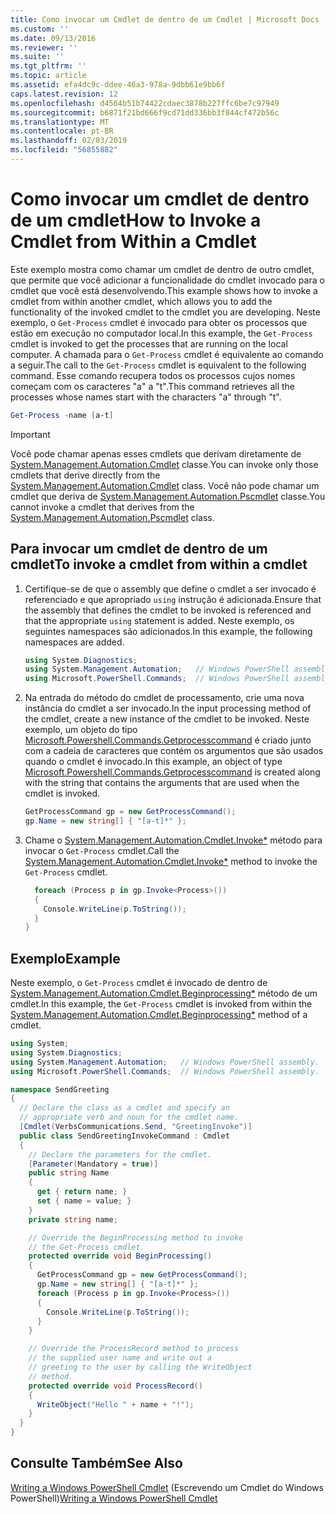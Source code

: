 ```yaml
---
title: Como invocar um Cmdlet de dentro de um Cmdlet | Microsoft Docs
ms.custom: ''
ms.date: 09/13/2016
ms.reviewer: ''
ms.suite: ''
ms.tgt_pltfrm: ''
ms.topic: article
ms.assetid: efa4dc9c-ddee-46a3-978a-9dbb61e9bb6f
caps.latest.revision: 12
ms.openlocfilehash: d4564b51b74422cdaec3878b227ffc6be7c97949
ms.sourcegitcommit: b6871f21bd666f9cd71dd336bb3f844cf472b56c
ms.translationtype: MT
ms.contentlocale: pt-BR
ms.lasthandoff: 02/03/2019
ms.locfileid: "56855882"
---
```

# <a name="how-to-invoke-a-cmdlet-from-within-a-cmdlet"></a><span data-ttu-id="3eadc-102">Como invocar um cmdlet de dentro de um cmdlet</span><span class="sxs-lookup"><span data-stu-id="3eadc-102">How to Invoke a Cmdlet from Within a Cmdlet</span></span>

<span data-ttu-id="3eadc-103">Este exemplo mostra como chamar um cmdlet de dentro de outro cmdlet, que permite que você adicionar a funcionalidade do cmdlet invocado para o cmdlet que você está desenvolvendo.</span><span class="sxs-lookup"><span data-stu-id="3eadc-103">This example shows how to invoke a cmdlet from within another cmdlet, which allows you to add the functionality of the invoked cmdlet to the cmdlet you are developing.</span></span> <span data-ttu-id="3eadc-104">Neste exemplo, o `Get-Process` cmdlet é invocado para obter os processos que estão em execução no computador local.</span><span class="sxs-lookup"><span data-stu-id="3eadc-104">In this example, the `Get-Process` cmdlet is invoked to get the processes that are running on the local computer.</span></span> <span data-ttu-id="3eadc-105">A chamada para o `Get-Process` cmdlet é equivalente ao comando a seguir.</span><span class="sxs-lookup"><span data-stu-id="3eadc-105">The call to the `Get-Process` cmdlet is equivalent to the following command.</span></span> <span data-ttu-id="3eadc-106">Esse comando recupera todos os processos cujos nomes começam com os caracteres "a" a "t".</span><span class="sxs-lookup"><span data-stu-id="3eadc-106">This command retrieves all the processes whose names start with the characters "a" through "t".</span></span>

```powershell
Get-Process -name [a-t]
```

> [!IMPORTANT]
> <span data-ttu-id="3eadc-107">Você pode chamar apenas esses cmdlets que derivam diretamente de [System.Management.Automation.Cmdlet](/dotnet/api/System.Management.Automation.Cmdlet) classe.</span><span class="sxs-lookup"><span data-stu-id="3eadc-107">You can invoke only those cmdlets that derive directly from the [System.Management.Automation.Cmdlet](/dotnet/api/System.Management.Automation.Cmdlet) class.</span></span> <span data-ttu-id="3eadc-108">Você não pode chamar um cmdlet que deriva de [System.Management.Automation.Pscmdlet](/dotnet/api/System.Management.Automation.PSCmdlet) classe.</span><span class="sxs-lookup"><span data-stu-id="3eadc-108">You cannot invoke a cmdlet that derives from the [System.Management.Automation.Pscmdlet](/dotnet/api/System.Management.Automation.PSCmdlet) class.</span></span>

## <a name="to-invoke-a-cmdlet-from-within-a-cmdlet"></a><span data-ttu-id="3eadc-109">Para invocar um cmdlet de dentro de um cmdlet</span><span class="sxs-lookup"><span data-stu-id="3eadc-109">To invoke a cmdlet from within a cmdlet</span></span>

1. <span data-ttu-id="3eadc-110">Certifique-se de que o assembly que define o cmdlet a ser invocado é referenciado e que apropriado `using` instrução é adicionada.</span><span class="sxs-lookup"><span data-stu-id="3eadc-110">Ensure that the assembly that defines the cmdlet to be invoked is referenced and that the appropriate `using` statement is added.</span></span> <span data-ttu-id="3eadc-111">Neste exemplo, os seguintes namespaces são adicionados.</span><span class="sxs-lookup"><span data-stu-id="3eadc-111">In this example, the following namespaces are added.</span></span>

    ```csharp
    using System.Diagnostics;
    using System.Management.Automation;   // Windows PowerShell assembly.
    using Microsoft.PowerShell.Commands;  // Windows PowerShell assembly.
    ```

2. <span data-ttu-id="3eadc-112">Na entrada do método do cmdlet de processamento, crie uma nova instância do cmdlet a ser invocado.</span><span class="sxs-lookup"><span data-stu-id="3eadc-112">In the input processing method of the cmdlet, create a new instance of the cmdlet to be invoked.</span></span> <span data-ttu-id="3eadc-113">Neste exemplo, um objeto do tipo [Microsoft.Powershell.Commands.Getprocesscommand](/dotnet/api/Microsoft.PowerShell.Commands.GetProcessCommand) é criado junto com a cadeia de caracteres que contém os argumentos que são usados quando o cmdlet é invocado.</span><span class="sxs-lookup"><span data-stu-id="3eadc-113">In this example, an object of type [Microsoft.Powershell.Commands.Getprocesscommand](/dotnet/api/Microsoft.PowerShell.Commands.GetProcessCommand) is created along with the string that contains the arguments that are used when the cmdlet is invoked.</span></span>

    ```csharp
    GetProcessCommand gp = new GetProcessCommand();
    gp.Name = new string[] { "[a-t]*" };
    ```

3. <span data-ttu-id="3eadc-114">Chame o [System.Management.Automation.Cmdlet.Invoke\*](/dotnet/api/System.Management.Automation.Cmdlet.Invoke) método para invocar o `Get-Process` cmdlet.</span><span class="sxs-lookup"><span data-stu-id="3eadc-114">Call the [System.Management.Automation.Cmdlet.Invoke\*](/dotnet/api/System.Management.Automation.Cmdlet.Invoke) method to invoke the `Get-Process` cmdlet.</span></span>

    ```csharp
      foreach (Process p in gp.Invoke<Process>())
      {
        Console.WriteLine(p.ToString());
      }
    }
    ```

## <a name="example"></a><span data-ttu-id="3eadc-115">Exemplo</span><span class="sxs-lookup"><span data-stu-id="3eadc-115">Example</span></span>

<span data-ttu-id="3eadc-116">Neste exemplo, o `Get-Process` cmdlet é invocado de dentro de [System.Management.Automation.Cmdlet.Beginprocessing\*](/dotnet/api/System.Management.Automation.Cmdlet.BeginProcessing) método de um cmdlet.</span><span class="sxs-lookup"><span data-stu-id="3eadc-116">In this example, the `Get-Process` cmdlet is invoked from within the [System.Management.Automation.Cmdlet.Beginprocessing\*](/dotnet/api/System.Management.Automation.Cmdlet.BeginProcessing) method of a cmdlet.</span></span>

```csharp
using System;
using System.Diagnostics;
using System.Management.Automation;   // Windows PowerShell assembly.
using Microsoft.PowerShell.Commands;  // Windows PowerShell assembly.

namespace SendGreeting
{
  // Declare the class as a cmdlet and specify an
  // appropriate verb and noun for the cmdlet name.
  [Cmdlet(VerbsCommunications.Send, "GreetingInvoke")]
  public class SendGreetingInvokeCommand : Cmdlet
  {
    // Declare the parameters for the cmdlet.
    [Parameter(Mandatory = true)]
    public string Name
    {
      get { return name; }
      set { name = value; }
    }
    private string name;

    // Override the BeginProcessing method to invoke
    // the Get-Process cmdlet.
    protected override void BeginProcessing()
    {
      GetProcessCommand gp = new GetProcessCommand();
      gp.Name = new string[] { "[a-t]*" };
      foreach (Process p in gp.Invoke<Process>())
      {
        Console.WriteLine(p.ToString());
      }
    }

    // Override the ProcessRecord method to process
    // the supplied user name and write out a
    // greeting to the user by calling the WriteObject
    // method.
    protected override void ProcessRecord()
    {
      WriteObject("Hello " + name + "!");
    }
  }
}
```

## <a name="see-also"></a><span data-ttu-id="3eadc-117">Consulte Também</span><span class="sxs-lookup"><span data-stu-id="3eadc-117">See Also</span></span>

<span data-ttu-id="3eadc-118">[Writing a Windows PowerShell Cmdlet](./writing-a-windows-powershell-cmdlet.md) (Escrevendo um Cmdlet do Windows PowerShell)</span><span class="sxs-lookup"><span data-stu-id="3eadc-118">[Writing a Windows PowerShell Cmdlet](./writing-a-windows-powershell-cmdlet.md)</span></span>
